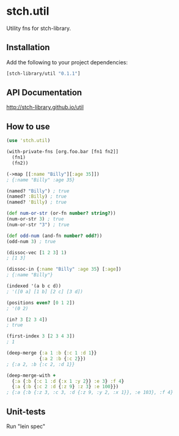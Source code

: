# stch.util

Utility fns for stch-library.

## Installation

Add the following to your project dependencies:

```clojure
[stch-library/util "0.1.1"]
```

## API Documentation

http://stch-library.github.io/util

## How to use

```clojure
(use 'stch.util)

(with-private-fns [org.foo.bar [fn1 fn2]]
  (fn1)
  (fn2))

(->map [[:name "Billy"][:age 35]])
; {:name "Billy" :age 35}

(named? "Billy") ; true
(named? :Billy) ; true
(named? 'Billy) ; true

(def num-or-str (or-fn number? string?))
(num-or-str 3) ; true
(num-or-str "3") ; true

(def odd-num (and-fn number? odd?))
(odd-num 3) ; true

(dissoc-vec [1 2 3] 1)
; [1 3]

(dissoc-in {:name "Billy" :age 35} [:age])
; {:name "Billy"}

(indexed '(a b c d))
; '([0 a] [1 b] [2 c] [3 d])

(positions even? [0 1 2])
; '(0 2)

(in? 3 [2 3 4])
; true

(first-index 3 [2 3 4 3])
; 1

(deep-merge {:a 1 :b {:c 1 :d 1}}
            {:a 2 :b {:c 2}})
; {:a 2, :b {:c 2, :d 1}}

(deep-merge-with +
  {:a {:b {:c 1 :d {:x 1 :y 2}} :e 3} :f 4}
  {:a {:b {:c 2 :d {:z 9} :z 3} :e 100}})
; {:a {:b {:z 3, :c 3, :d {:z 9, :y 2, :x 1}}, :e 103}, :f 4}
```

## Unit-tests

Run "lein spec"













